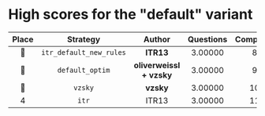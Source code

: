 # High scores for the "default" variant

| Place | Strategy | Author | Questions | Complexity | Source |
|:-----:|:--------:|:------:|:---------:|:----------:|:------:|
| :1st_place_medal: | `itr_default_new_rules` | **ITR13** | 3.00000 | 81 | `20241020_143248_itr_default_new_rules.py` |
| :2nd_place_medal: | `default_optim` | **oliverweissl + vzsky** | 3.00000 | 95 | `20240920_141117_default_optim.py` |
| :3rd_place_medal: | `vzsky` | **vzsky** | 3.00000 | 106 | `20240917_225929_vzsky.py` |
| 4 | `itr` | ITR13 | 3.00000 | 111 | `20241002_035437_itr.py` |

